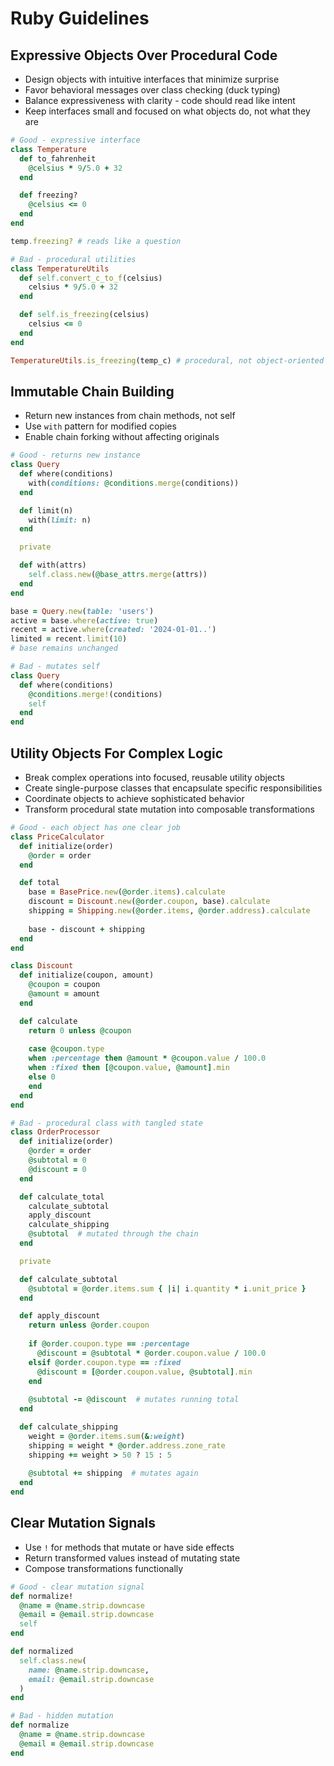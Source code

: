 # Ruby Guidelines

## Expressive Objects Over Procedural Code
* Design objects with intuitive interfaces that minimize surprise
* Favor behavioral messages over class checking (duck typing)
* Balance expressiveness with clarity - code should read like intent
* Keep interfaces small and focused on what objects do, not what they are

```ruby
# Good - expressive interface
class Temperature
  def to_fahrenheit
    @celsius * 9/5.0 + 32
  end

  def freezing?
    @celsius <= 0
  end
end

temp.freezing? # reads like a question

# Bad - procedural utilities
class TemperatureUtils
  def self.convert_c_to_f(celsius)
    celsius * 9/5.0 + 32
  end

  def self.is_freezing(celsius)
    celsius <= 0
  end
end

TemperatureUtils.is_freezing(temp_c) # procedural, not object-oriented
```

## Immutable Chain Building
* Return new instances from chain methods, not self
* Use `with` pattern for modified copies
* Enable chain forking without affecting originals

```ruby
# Good - returns new instance
class Query
  def where(conditions)
    with(conditions: @conditions.merge(conditions))
  end

  def limit(n)
    with(limit: n)
  end

  private

  def with(attrs)
    self.class.new(@base_attrs.merge(attrs))
  end
end

base = Query.new(table: 'users')
active = base.where(active: true)
recent = active.where(created: '2024-01-01..')
limited = recent.limit(10)
# base remains unchanged

# Bad - mutates self
class Query
  def where(conditions)
    @conditions.merge!(conditions)
    self
  end
end
```

## Utility Objects For Complex Logic
* Break complex operations into focused, reusable utility objects
* Create single-purpose classes that encapsulate specific responsibilities
* Coordinate objects to achieve sophisticated behavior
* Transform procedural state mutation into composable transformations

```ruby
# Good - each object has one clear job
class PriceCalculator
  def initialize(order)
    @order = order
  end

  def total
    base = BasePrice.new(@order.items).calculate
    discount = Discount.new(@order.coupon, base).calculate
    shipping = Shipping.new(@order.items, @order.address).calculate
    
    base - discount + shipping
  end
end

class Discount
  def initialize(coupon, amount)
    @coupon = coupon
    @amount = amount
  end

  def calculate
    return 0 unless @coupon
    
    case @coupon.type
    when :percentage then @amount * @coupon.value / 100.0
    when :fixed then [@coupon.value, @amount].min
    else 0
    end
  end
end

# Bad - procedural class with tangled state
class OrderProcessor
  def initialize(order)
    @order = order
    @subtotal = 0
    @discount = 0
  end

  def calculate_total
    calculate_subtotal
    apply_discount
    calculate_shipping
    @subtotal  # mutated through the chain
  end

  private

  def calculate_subtotal
    @subtotal = @order.items.sum { |i| i.quantity * i.unit_price }
  end

  def apply_discount
    return unless @order.coupon
    
    if @order.coupon.type == :percentage
      @discount = @subtotal * @order.coupon.value / 100.0
    elsif @order.coupon.type == :fixed
      @discount = [@order.coupon.value, @subtotal].min
    end
    
    @subtotal -= @discount  # mutates running total
  end

  def calculate_shipping
    weight = @order.items.sum(&:weight)
    shipping = weight * @order.address.zone_rate
    shipping += weight > 50 ? 15 : 5
    
    @subtotal += shipping  # mutates again
  end
end
```

## Clear Mutation Signals
* Use `!` for methods that mutate or have side effects
* Return transformed values instead of mutating state
* Compose transformations functionally

```ruby
# Good - clear mutation signal
def normalize!
  @name = @name.strip.downcase
  @email = @email.strip.downcase
  self
end

def normalized
  self.class.new(
    name: @name.strip.downcase,
    email: @email.strip.downcase
  )
end

# Bad - hidden mutation
def normalize
  @name = @name.strip.downcase
  @email = @email.strip.downcase
end
```